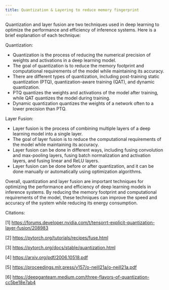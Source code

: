 ```yaml
---
title: Quantization & Layering to reduce memory fingerprint
---
```


Quantization and layer fusion are two techniques used in deep learning to optimize the performance and efficiency of inference systems. Here is a brief explanation of each technique:

Quantization:
- Quantization is the process of reducing the numerical precision of weights and activations in a deep learning model.
- The goal of quantization is to reduce the memory footprint and computational requirements of the model while maintaining its accuracy.
- There are different types of quantization, including post-training static quantization (PTQ), quantization-aware training (QAT), and dynamic quantization.
- PTQ quantizes the weights and activations of the model after training, while QAT quantizes the model during training.
- Dynamic quantization quantizes the weights of a network often to a lower precision than PTQ.

Layer Fusion:
- Layer fusion is the process of combining multiple layers of a deep learning model into a single layer.
- The goal of layer fusion is to reduce the computational requirements of the model while maintaining its accuracy.
- Layer fusion can be done in different ways, including fusing convolution and max-pooling layers, fusing batch normalization and activation layers, and fusing linear and ReLU layers.
- Layer fusion can be done before or after quantization, and it can be done manually or automatically using optimization algorithms.

Overall, quantization and layer fusion are important techniques for optimizing the performance and efficiency of deep learning models in inference systems. By reducing the memory footprint and computational requirements of the model, these techniques can improve the speed and accuracy of the system while reducing its energy consumption.

Citations:

[1] https://forums.developer.nvidia.com/t/tensorrt-explicit-quantization-layer-fusion/208983

[2] https://pytorch.org/tutorials/recipes/fuse.html

[3] https://pytorch.org/docs/stable/quantization.html

[4] https://arxiv.org/pdf/2006.10518.pdf

[5] https://proceedings.mlr.press/v157/o-neill21a/o-neill21a.pdf

[6] https://deepganteam.medium.com/three-flavors-of-quantization-cc5be18e7ab4
